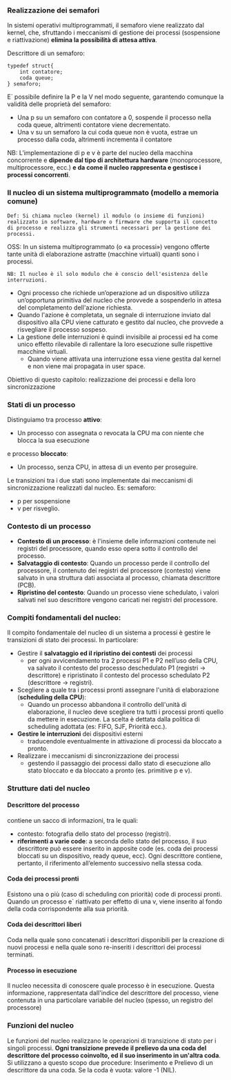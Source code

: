 ### Realizzazione dei semafori
In sistemi operativi multiprogrammati, il semaforo viene realizzato dal kernel, che, sfruttando i meccanismi di gestione dei processi (sospensione e riattivazione) __elimina la possibilità di attesa attiva__.

Descrittore di un semaforo:

    typedef struct{
        int contatore;
        coda queue;
    } semaforo;

E` possibile definire la P e la V nel modo seguente, garantendo comunque la validità delle proprietà del semaforo:
- Una p su un semaforo con contatore a 0, sospende il processo nella coda queue, altrimenti contatore viene decrementato.
- Una v su un semaforo la cui coda queue non è vuota, estrae un processo dalla coda, altrimenti incrementa il contatore

NB: L’implementazione di p e v è parte del nucleo della macchina concorrente e __dipende dal tipo di architettura hardware__ (monoprocessore,
multiprocessore, ecc.) __e da come il nucleo rappresenta e gestisce i processi concorrenti__.

### Il nucleo di un sistema multiprogrammato (modello a memoria comune)

    Def: Si chiama nucleo (kernel) il modulo (o insieme di funzioni) realizzato in software, hardware o firmware che supporta il concetto di processo e realizza gli strumenti necessari per la gestione dei processi.

OSS: In un sistema multiprogrammato (o «a processi») vengono offerte tante unità di elaborazione astratte (macchine virtuali) quanti sono i processi.

    NB: Il nucleo è il solo modulo che è conscio dell'esistenza delle interruzioni.

- Ogni processo che richiede un’operazione ad un dispositivo utilizza un’opportuna primitiva del nucleo che provvede a sospenderlo in attesa del completamento dell'azione richiesta.
- Quando l'azione è completata, un segnale di interruzione inviato dal dispositivo alla CPU viene catturato e gestito dal nucleo, che provvede a risvegliare il processo sospeso.
- La gestione delle interruzioni è quindi invisibile ai processi ed ha come unico effetto rilevabile di rallentare la loro esecuzione sulle rispettive macchine virtuali.
    - Quando viene attivata una interruzione essa viene gestita dal kernel e non viene mai propagata in user space.

Obiettivo di questo capitolo: realizzazione dei processi e della loro sincronizzazione

### Stati di un processo
Distinguiamo tra processo __attivo__:
- Un processo con assegnata o revocata la CPU ma con niente che blocca la sua esecuzione

e processo __bloccato__:
- Un processo, senza CPU, in attesa di un evento per proseguire.

Le transizioni tra i due stati sono implementate dai meccanismi di sincronizzazione realizzati dal nucleo.
Es: semaforo:
- p per sospensione
- v per risveglio.

### Contesto di un processo
- __Contesto di un processo__: è l'insieme delle informazioni contenute nei registri del processore, quando esso opera sotto il controllo del processo.
- __Salvataggio di contesto__: Quando un processo perde il controllo del processore, il contenuto dei registri del processore (contesto) viene salvato in una struttura dati associata al processo, chiamata descrittore (PCB).
- __Ripristino del contesto__: Quando un processo viene schedulato, i valori salvati nel suo descrittore vengono caricati nei registri del processore.

### Compiti fondamentali del nucleo:
Il compito fondamentale del nucleo di un sistema a processi è gestire le transizioni di stato dei processi. In particolare:
- Gestire il __salvataggio ed il ripristino dei contesti__ dei processi
    - per ogni avvicendamento tra 2 processi P1 e P2 nell’uso della CPU, va salvato il contesto del processo deschedulato P1 (registri -> descrittore) e ripristinato il contesto del processo schedulato P2 (descrittore -> registri).
- Scegliere a quale tra i processi pronti assegnare l'unità di elaborazione (__scheduling della CPU__):
    - Quando un processo abbandona il controllo dell'unità di elaborazione, il nucleo deve scegliere tra tutti i processi pronti quello da mettere in esecuzione. La scelta è dettata dalla politica di scheduling adottata (es: FIFO, SJF, Priorità ecc.).
- __Gestire le interruzioni__ dei dispositivi esterni
    - traducendole eventualmente in attivazione di processi da bloccato a pronto.
- Realizzare i meccanismi di sincronizzazione dei processi
    - gestendo il passaggio dei processi dallo stato di esecuzione allo stato bloccato e da bloccato a pronto (es. primitive p e v).

### Strutture dati del nucleo

#### Descrittore del processo
contiene un sacco di informazioni, tra le quali:
- contesto: fotografia dello stato del processo (registri).
- __riferimenti a varie code__: a seconda dello stato del processo, il suo descrittore può essere inserito in apposite code (es. coda dei processi bloccati su un dispositivo, ready queue, ecc). Ogni descrittore contiene, pertanto, il riferimento all’elemento successivo nella stessa coda.

#### Coda dei processi pronti
Esistono una o più (caso di scheduling con priorità) code di processi pronti. Quando un processo e` riattivato per effetto di una v, viene inserito al fondo della coda corrispondente alla sua priorità.

#### Coda dei descrittori liberi
Coda nella quale sono concatenati i descrittori disponibili per la creazione di nuovi processi e nella quale sono re-inseriti i descrittori dei processi terminati.

#### Processo in esecuzione
Il nucleo necessita di conoscere quale processo è in esecuzione. Questa informazione, rappresentata dall'indice del descrittore del processo, viene contenuta in una particolare variabile del nucleo (spesso, un registro del processore)

### Funzioni del nucleo
Le funzioni del nucleo realizzano le operazioni di transizione di stato per i singoli processi. __Ogni transizione prevede il prelievo da una coda del descrittore del processo coinvolto, ed il suo inserimento in un'altra coda__. Si utilizzano a questo scopo due procedure: Inserimento e Prelievo di un descrittore da una coda. Se la coda è vuota: valore -1 (NIL).
